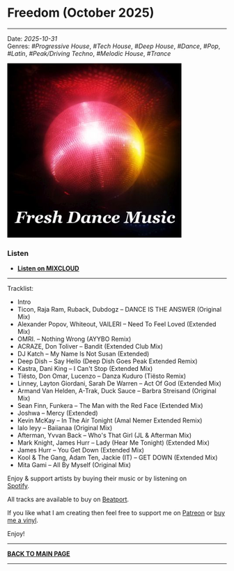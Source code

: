 # Freedom (October 2025) 

----

Date: *2025-10-31*  
Genres: *#Progressive House*, *#Tech House*, *#Deep House*, *#Dance*, *#Pop*, *#Latin*, *#Peak/Driving Techno*, *#Melodic House*, *#Trance*  

[![Shivioua - Freedom (October 2025)](./fresh-dance-music.jpg)](https://www.mixcloud.com/shivioua/fresh-dance-music-freedom-october-2025/)


### Listen

* [**Listen on MIXCLOUD**](https://www.mixcloud.com/shivioua/fresh-dance-music-freedom-october-2025/)

----

Tracklist:  

* Intro
* Ticon, Raja Ram, Ruback, Dubdogz – DANCE IS THE ANSWER (Original Mix)
* Alexander Popov, Whiteout, VAILERI – Need To Feel Loved (Extended Mix)
* OMRI. – Nothing Wrong (AYYBO Remix)
* ACRAZE, Don Toliver – Bandit (Extended Club Mix)
* DJ Katch – My Name Is Not Susan (Extended)
* Deep Dish – Say Hello (Deep Dish Goes Peak Extended Remix)
* Kastra, Dani King – I Can't Stop (Extended Mix)
* Tiësto, Don Omar, Lucenzo – Danza Kuduro (Tiësto Remix)
* Linney, Layton Giordani, Sarah De Warren – Act Of God (Extended Mix)
* Armand Van Helden, A-Trak, Duck Sauce – Barbra Streisand (Original Mix)
* Sean Finn, Funkera – The Man with the Red Face (Extended Mix)
* Joshwa – Mercy (Extended)
* Kevin McKay – In The Air Tonight (Amal Nemer Extended Remix)
* lalo leyy – Baiianaa (Original Mix)
* Afterman, Yvvan Back – Who's That Girl (JL & Afterman Mix)
* Mark Knight, James Hurr – Lady (Hear Me Tonight) (Extended Mix)
* James Hurr – You Get Down (Extended Mix)
* Kool & The Gang, Adam Ten, Jackie (IT) – GET DOWN (Extended Mix)
* Mita Gami – All By Myself (Original Mix)

Enjoy & support artists by buying their music or by listening on  
[Spotify](https://open.spotify.com/playlist/5pauzyEbUAAKknivnm52nm?si=03cf889a394a468f).  

All tracks are available to buy on <a href="http://beatport.com" target="_blank">Beatport</a>. 

If you like what I am creating then feel free to support me on [Patreon](https://www.patreon.com/shivioua) or [buy me a vinyl](https://www.buymeacoffee.com/shivioua).  

Enjoy!  

----

[**BACK TO MAIN PAGE**](./README.md)

---- 